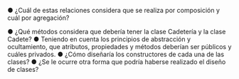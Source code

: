 ● ¿Cuál de estas relaciones considera que se realiza por composición y cuál por agregación?

● ¿Qué métodos considera que debería tener la clase Cadetería y la clase Cadete?
● Teniendo en cuenta los principios de abstracción y ocultamiento, que atributos,
propiedades y métodos deberían ser públicos y cuáles privados.
● ¿Cómo diseñaría los constructores de cada una de las clases?
● ¿Se le ocurre otra forma que podría haberse realizado el diseño de clases?
